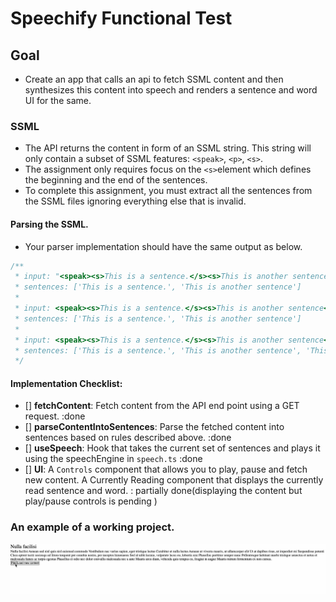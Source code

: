 # Speechify Functional Test

## Goal

- Create an app that calls an api to fetch SSML content and then synthesizes this content into speech and renders a sentence and word UI for the same.

### SSML

- The API returns the content in form of an SSML string. This string will only contain a subset of SSML features: `<speak>`, `<p>`, `<s>`.
- The assignment only requires focus on the `<s>`element which defines the beginning and the end of the sentences.
- To complete this assignment, you must extract all the sentences from the SSML files ignoring everything else that is invalid.

#### Parsing the SSML.

- Your parser implementation should have the same output as below.

```ts
/**
 * input: "<speak><s>This is a sentence.</s><s>This is another sentence</s></speak>",
 * sentences: ['This is a sentence.', 'This is another sentence']
 *
 * input: <speak><s>This is a sentence.</s><s>This is another sentence</s>Some more text</speak>
 * sentences: ['This is a sentence.', 'This is another sentence']
 *
 * input: <speak><s>This is a sentence.</s><s>This is another sentence</s>Some more text<s>This is a longer piece of content</s></speak>
 * sentences: ['This is a sentence.', 'This is another sentence', 'This is a longer piece of content']
 */
```

#### Implementation Checklist: 

- [] **fetchContent**: Fetch content from the API end point using a GET request. :done
- [] **parseContentIntoSentences**: Parse the fetched content into sentences based on rules described above. :done
- [] **useSpeech**: Hook that takes the current set of sentences and plays it using the speechEngine in ``speech.ts`` :done
- [] **UI**: A ``Controls`` component that allows you to play, pause and fetch new content. A Currently Reading component that displays the currently read sentence and word. : partially done(displaying the content but play/pause controls is pending )

### An example of a working project.
![Example](example.gif)